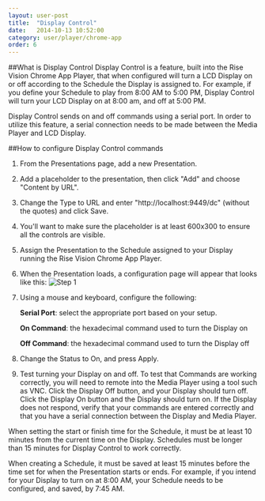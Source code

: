 ```yaml
---
layout: user-post
title:  "Display Control"
date:   2014-10-13 10:52:00
category: user/player/chrome-app
order: 6
---
```


##What is Display Control
Display Control is a feature, built into the Rise Vision Chrome App Player, that when configured will turn a LCD Display on or off according to the Schedule the Display is assigned to. For example, if you define your Schedule to play from 8:00 AM to 5:00 PM, Display Control will turn your LCD Display on at 8:00 am, and off at 5:00 PM.

Display Control sends on and off commands using a serial port. In order to utilize this feature, a serial connection needs to be made between the Media Player and LCD Display.

##How to configure Display Control commands
1. From the Presentations page, add a new Presentation.
2. Add a placeholder to the presentation, then click "Add" and choose "Content by URL".
3. Change the Type to URL and enter "http://localhost:9449/dc" (without the quotes) and click Save.
4. You'll want to make sure the placeholder is at least 600x300 to ensure all the controls are visible.
2. Assign the Presentation to the Schedule assigned to your Display running the Rise Vision Chrome App Player.
3. When the Presentation loads, a configuration page will appear that looks like this:
![Step 1]({{site.absoluteurl}}assets/images/player/display-control.png)

4. Using a mouse and keyboard, configure the following:

	**Serial Port**: select the appropriate port based on your setup.
	
	 **On Command**: the hexadecimal command used to turn the Display on
	 
	**Off Command**: the hexadecimal command used to turn the Display off

5. Change the Status to On, and press Apply.
6. Test turning your Display on and off. To test that Commands are working correctly, you will need to remote into the Media Player using a tool such as VNC. Click the Display Off button, and your Display should turn off. Click the Display On button and the Display should turn on. If the Display does not respond, verify that your commands are entered correctly and that you have a serial connection between the Display and Media Player.


When setting the start or finish time for the Schedule, it must be at least 10 minutes from the current time on the Display. Schedules must be longer than 15 minutes for Display Control to work correctly.

When creating a  Schedule, it must be saved at least 15 minutes before the time set for when the Presentation starts or ends.  For example, if you intend for your Display to turn on at 8:00 AM, your Schedule needs to be configured, and saved, by 7:45 AM.
